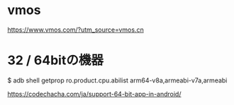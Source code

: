 # vmos
https://www.vmos.com/?utm_source=vmos.cn

# 32 / 64bitの機器
$ adb shell getprop ro.product.cpu.abilist
arm64-v8a,armeabi-v7a,armeabi

https://codechacha.com/ja/support-64-bit-app-in-android/
